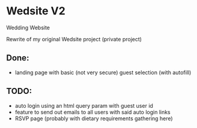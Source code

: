# Wedsite V2

Wedding Website

Rewrite of my original Wedsite project (private project)

## Done:

- landing page with basic (not very secure) guest selection (with autofill)

## TODO:

- auto login using an html query param with guest user id
- feature to send out emails to all users with said auto login links
- RSVP page (probably with dietary requirements gathering here)
